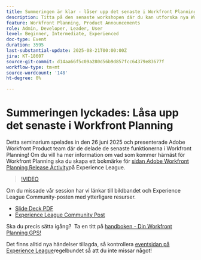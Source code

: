 ```yaml
---
title: Summeringen är klar - låser upp det senaste i Workfront Planning
description: Titta på den senaste workshopen där du kan utforska nya Workfront Planning-funktioner, kartinsikter och resurser som kan vägleda dig framåt i planeringen.
feature: Workfront Planning, Product Announcements
role: Admin, Developer, Leader, User
level: Beginner, Intermediate, Experienced
doc-type: Event
duration: 3595
last-substantial-update: 2025-08-21T00:00:00Z
jira: KT-18607
source-git-commit: d14aa66f5c09a280d56b9d857fcc64379e83677f
workflow-type: tm+mt
source-wordcount: '148'
ht-degree: 0%

---
```



# Summeringen lyckades: Låsa upp det senaste i Workfront Planning

Detta seminarium spelades in den 26 juni 2025 och presenterade Adobe Workfront Product team där de delade de senaste funktionerna i Workfront Planning! Om du vill ha mer information om vad som kommer härnäst för Workfront Planning ska du skapa ett bokmärke för [sidan Adobe Workfront Planning Release Activity](https://experienceleague.adobe.com/en/docs/workfront/using/product-announcements/product-releases/planning-release-activity/planning-release-activity-article-index)på Experience League. 

>[!VIDEO](https://video.tv.adobe.com/v/3469860/?learn=on&enablevpops)

Om du missade vår session har vi länkar till bildbandet och Experience League Community-posten med ytterligare resurser.

* [Slide Deck PDF](https://workfront-experience.s3.us-west-2.amazonaws.com/Training/Guides/Customer+Success+at+Scale/062625+Summoning+Success+-+Unlocking+the+Latest+in+Workfront+Planning.pdf)
* [Experience League Community Post](https://experienceleaguecommunities.adobe.com/t5/workfront-discussions/event-follow-up-summoning-success-unlocking-the-latest-in/td-p/761676)

Ska du precis sätta igång?  Ta en titt på [handboken - Din Workfront Planning GPS!](https://workfront-experience.s3.us-west-2.amazonaws.com/Training/Guides/Customer+Success+at+Scale/Workfront+Planning+Guidebook.pdf)

Det finns alltid nya händelser tillagda, så kontrollera [eventsidan på Experience League](https://experienceleague.adobe.com/events/?filters=Workfront)regelbundet så att du inte missar något!
